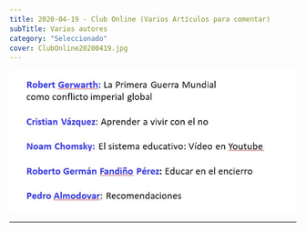 ```yaml
---
title: 2020-04-19 - Club Online (Varios Artículos para comentar)
subTitle: Varios autores
category: "Seleccionado"
cover: ClubOnline20200419.jpg
---
```

!["Imagen no encontrada"](ClubOnline20200419.jpg)
***